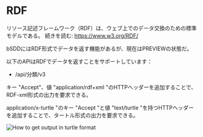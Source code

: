 # RDF

リソース記述フレームワーク（RDF）は、ウェブ上でのデータ交換のための標準モデルである。 続きを読む: https://www.w3.org/RDF/

bSDDにはRDF形式でデータを返す機能があるが、現在はPREVIEWの状態だ。

以下のAPIはRDFでデータを返すことをサポートしています：

- /api/分類/v3

キー "Accept"、値 "application/rdf+xml "のHTTPヘッダーを追加することで、RDF-xml形式の出力を要求できる。

application/x-turtle "のキー "Accept "と値 "text/turtle "を持つHTTPヘッダーを追加することで、タートル形式の出力を要求できる。

<img src="https://github.com/buildingSMART/bSDD/blob/documentation/Documentation/graphics/HowToGetOutputInTurtleFormat.PNG" alt="How to get output in turtle format"/>
